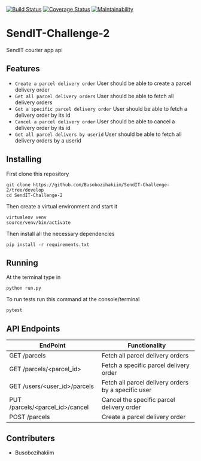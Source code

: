 [![Build Status](https://travis-ci.com/Busobozihakiim/SendIT-Challenge-2.svg?branch=master)](https://travis-ci.com/Busobozihakiim/SendIT-Challenge-2)
[![Coverage Status](https://coveralls.io/repos/github/Busobozihakiim/SendIT-Challenge-2/badge.svg?branch=develop)](https://coveralls.io/github/Busobozihakiim/SendIT-Challenge-2?branch=develop)
[![Maintainability](https://api.codeclimate.com/v1/badges/65e1dfa5f43053d0335a/maintainability)](https://codeclimate.com/github/Busobozihakiim/SendIT-Challenge-2/maintainability)
# SendIT-Challenge-2
SendIT courier app api

## Features
- `Create a parcel delivery order` User should be able to create a parcel delivery order
- `Get all parcel delivery orders` User should be able to fetch all delivery orders
- `Get a specific parcel delivery order` User should be able to fetch a delivery order by its id
- `Cancel a parcel delivery order` User should be able to cancel a delivery order by its id 
- `Get all parcel delivers by userid` User should be able to fetch all delivery orders by a userid

## Installing
First clone this repository

```
git clone https://github.com/Busobozihakiim/SendIT-Challenge-2/tree/develop
cd SendIT-Challenge-2
```

Then create a virtual environment and start it
```
virtualenv venv
source/venv/bin/activate
```

Then install all the necessary dependencies
```
pip install -r requirements.txt
```

## Running
At the terminal type in
```
python run.py
```

To run tests run this command at the console/terminal
```
pytest
```
## API Endpoints
|  EndPoint  |  Functionality  |
| ------------- | ------------- |
| GET /parcels  | Fetch all parcel delivery orders  |
| GET /parcels/\<parcel_id\>  | Fetch a specific parcel delivery order  |
| GET /users/\<user_id\>/parcels | Fetch all parcel delivery orders by a specific user |
| PUT /parcels/\<parcel_id\>/cancel | Cancel the specific parcel delivery order |
| POST /parcels | Create a parcel delivery order |
  
## Contributers
- Busobozihakiim

